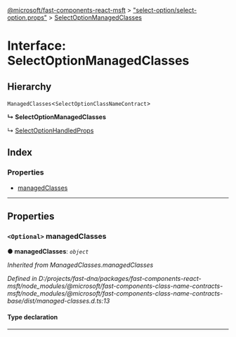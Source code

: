 [@microsoft/fast-components-react-msft](../README.md) > ["select-option/select-option.props"](../modules/_select_option_select_option_props_.md) > [SelectOptionManagedClasses](../interfaces/_select_option_select_option_props_.selectoptionmanagedclasses.md)

# Interface: SelectOptionManagedClasses

## Hierarchy

 `ManagedClasses`<`SelectOptionClassNameContract`>

**↳ SelectOptionManagedClasses**

↳  [SelectOptionHandledProps](_select_option_select_option_props_.selectoptionhandledprops.md)

## Index

### Properties

* [managedClasses](_select_option_select_option_props_.selectoptionmanagedclasses.md#managedclasses)

---

## Properties

<a id="managedclasses"></a>

### `<Optional>` managedClasses

**● managedClasses**: *`object`*

*Inherited from ManagedClasses.managedClasses*

*Defined in D:/projects/fast-dna/packages/fast-components-react-msft/node_modules/@microsoft/fast-components-class-name-contracts-msft/node_modules/@microsoft/fast-components-class-name-contracts-base/dist/managed-classes.d.ts:13*

#### Type declaration

___

